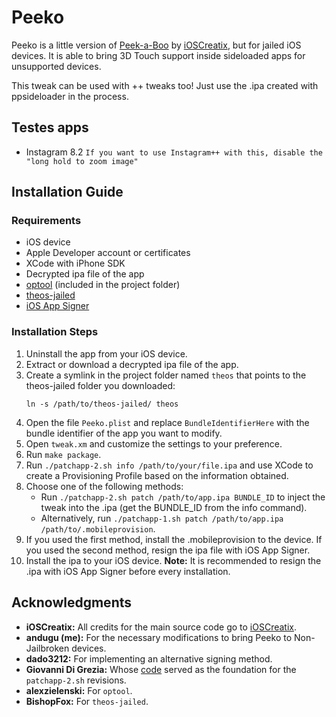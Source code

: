 # Peeko
Peeko is a little version of [Peek-a-Boo](https://github.com/ioscreatix/peekaboo) by [iOSCreatix](https://github.com/ioscreatix/), but for jailed iOS devices.
It is able to bring 3D Touch support inside sideloaded apps for unsupported devices.

This tweak can be used with ++ tweaks too! Just use the .ipa created with ppsideloader in the process.

## Testes apps
* Instagram 8.2
`If you want to use Instagram++ with this, disable the "long hold to zoom image"`

## Installation Guide
### Requirements
- iOS device
- Apple Developer account or certificates
- XCode with iPhone SDK
- Decrypted ipa file of the app
- [optool](https://github.com/alexzielenski/optool/releases) (included in the project folder)
- [theos-jailed](https://codeload.github.com/BishopFox/theos-jailed/zip/master)
- [iOS App Signer](https://dantheman827.github.io/ios-app-signer/)

### Installation Steps
1. Uninstall the app from your iOS device.
2. Extract or download a decrypted ipa file of the app.
3. Create a symlink in the project folder named `theos` that points to the theos-jailed folder you downloaded:
   ```
   ln -s /path/to/theos-jailed/ theos
   ```
4. Open the file `Peeko.plist` and replace `BundleIdentifierHere` with the bundle identifier of the app you want to modify.
5. Open `tweak.xm` and customize the settings to your preference.
6. Run `make package`.
7. Run `./patchapp-2.sh info /path/to/your/file.ipa` and use XCode to create a Provisioning Profile based on the information obtained.
8. Choose one of the following methods:
   - Run `./patchapp-2.sh patch /path/to/app.ipa BUNDLE_ID` to inject the tweak into the .ipa (get the BUNDLE_ID from the info command).
   - Alternatively, run `./patchapp-1.sh patch /path/to/app.ipa /path/to/.mobileprovision`.
9. If you used the first method, install the .mobileprovision to the device. If you used the second method, resign the ipa file with iOS App Signer.
10. Install the ipa to your iOS device.
**Note:** It is recommended to resign the .ipa with iOS App Signer before every installation.

## Acknowledgments
- **iOSCreatix:** All credits for the main source code go to [iOSCreatix](https://github.com/ioscreatix/).
- **andugu (me):** For the necessary modifications to bring Peeko to Non-Jailbroken devices.
- **dado3212:** For implementing an alternative signing method.
- **Giovanni Di Grezia:** Whose [code](http://www.xgiovio.com/blog-photos-videos-other/blog/resign-your-ios-ipa-frameworks-and-plugins-included/) served as the foundation for the `patchapp-2.sh` revisions.
- **alexzielenski:** For `optool`.
- **BishopFox:** For `theos-jailed`.
